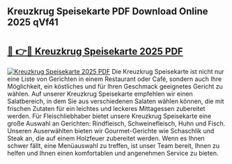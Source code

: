 ## Kreuzkrug Speisekarte PDF Download Online 2025 qVf41

# <h2><a href="http://gcbinuz.nevu.top/?p=Kreuzkrug+Speisekarte">🔗 👉🔴 Kreuzkrug Speisekarte 2025 PDF</a></h2>

[![Kreuzkrug Speisekarte 2025 PDF](https://i.imgur.com/dBaPXMq.png)](http://gcbinuz.nevu.top/?p=Kreuzkrug+Speisekarte)
Die Kreuzkrug Speisekarte ist nicht nur eine Liste von Gerichten in einem Restaurant oder Café, sondern auch Ihre Möglichkeit, ein köstliches und für Ihren Geschmack geeignetes Gericht zu wählen. Auf unserer Kreuzkrug Speisekarte empfehlen wir einen Salatbereich, in dem Sie aus verschiedenen Salaten wählen können, die mit frischen Zutaten für ein leichtes und leckeres Mittagessen zubereitet werden. Für Fleischliebhaber bietet unsere Kreuzkrug Speisekarte eine große Auswahl an Gerichten: Rindfleisch, Schweinefleisch, Huhn und Fisch. Unseren Auserwählten bieten wir Gourmet-Gerichte wie Schaschlik und Steak an, die auf einem Holzfeuer zubereitet werden. Wenn es Ihnen schwer fällt, eine Menüauswahl zu treffen, ist unser Team bereit, Ihnen zu helfen und Ihnen einen komfortablen und angenehmen Service zu bieten.
